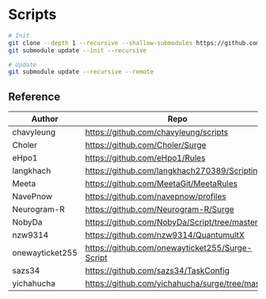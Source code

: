 # Scripts

```bash
# Init
git clone --depth 1 --recursive --shallow-submodules https://github.com/eegod/Scripts.git
git submodule update --init --recursive

# Update
git submodule update --recursive --remote
```

## Reference

| Author          | Repo                                              |
| --------------- | ------------------------------------------------- |
| chavyleung      | <https://github.com/chavyleung/scripts>           |
| Choler          | <https://github.com/Choler/Surge>                 |
| eHpo1           | <https://github.com/eHpo1/Rules>                  |
| langkhach       | <https://github.com/langkhach270389/Scripting>    |
| Meeta           | <https://github.com/MeetaGit/MeetaRules>          |
| NavePnow        | <https://github.com/navepnow/profiles>            |
| Neurogram-R     | <https://github.com/Neurogram-R/Surge>            |
| NobyDa          | <https://github.com/NobyDa/Script/tree/master>    |
| nzw9314         | <https://github.com/nzw9314/QuantumultX>          |
| onewayticket255 | <https://github.com/onewayticket255/Surge-Script> |
| sazs34          | <https://github.com/sazs34/TaskConfig>            |
| yichahucha      | <https://github.com/yichahucha/surge/tree/master> |
